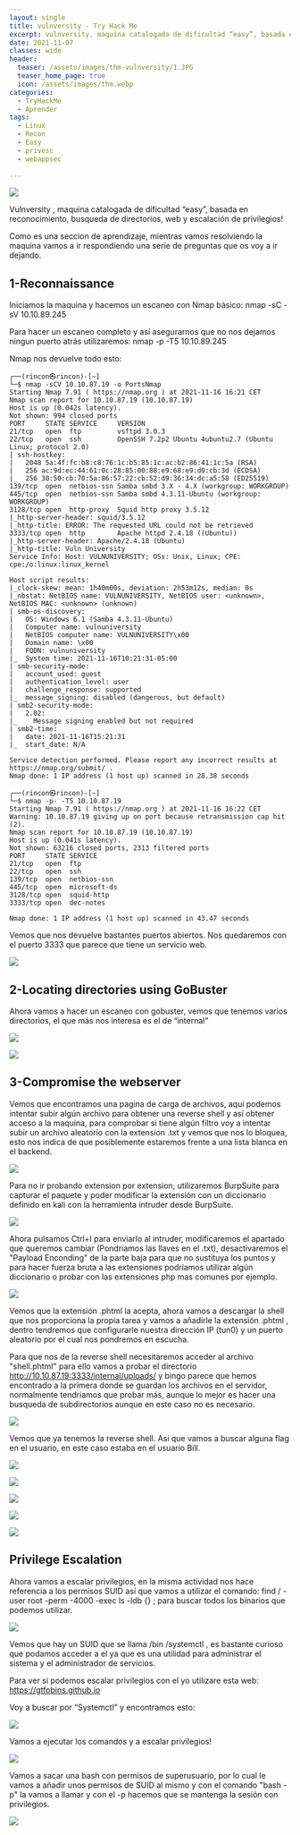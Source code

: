 ```yaml
---
layout: single
title: vulnversity - Try Hack Me
excerpt: vulnversity, maquina catalogada de dificultad “easy”, basada en reconocimiento, busqueda de directorios, web y escalación de privilegios!
date: 2021-11-07
classes: wide
header:
  teaser: /assets/images/thm-vulnversity/1.JPG
  teaser_home_page: true
  icon: /assets/images/thm.webp
categories:
  - TryHackMe
  - Aprender
tags:  
  - Linux
  - Recon
  - Easy
  - privesc
  - webappsec
  
---
```


![](/assets/images/thm-blue/1.JPG)

Vulnversity , maquina catalogada de dificultad “easy”, basada en reconocimiento, busqueda de directorios, web y escalación de privilegios!

Como es una seccion de aprendizaje, mientras vamos resolviendo la maquina vamos a ir respondiendo una seríe de preguntas que os voy a ir dejando.

## 1-Reconnaissance 

Iniciamos la maquina y hacemos un escaneo con Nmap básico: nmap -sC -sV 10.10.89.245

Para hacer un escaneo completo y así asegurarnos que no nos dejamos ningun puerto atrás utilizaremos: nmap -p -T5 10.10.89.245

Nmap nos devuelve todo esto:

```
┌──(rincon㉿rincon)-[~]
└─$ nmap -sCV 10.10.87.19 -o PortsNmap
Starting Nmap 7.91 ( https://nmap.org ) at 2021-11-16 16:21 CET
Nmap scan report for 10.10.87.19 (10.10.87.19)
Host is up (0.042s latency).
Not shown: 994 closed ports
PORT     STATE SERVICE     VERSION
21/tcp   open  ftp         vsftpd 3.0.3
22/tcp   open  ssh         OpenSSH 7.2p2 Ubuntu 4ubuntu2.7 (Ubuntu Linux; protocol 2.0)
| ssh-hostkey: 
|   2048 5a:4f:fc:b8:c8:76:1c:b5:85:1c:ac:b2:86:41:1c:5a (RSA)
|   256 ac:9d:ec:44:61:0c:28:85:00:88:e9:68:e9:d0:cb:3d (ECDSA)
|_  256 30:50:cb:70:5a:86:57:22:cb:52:d9:36:34:dc:a5:58 (ED25519)
139/tcp  open  netbios-ssn Samba smbd 3.X - 4.X (workgroup: WORKGROUP)
445/tcp  open  netbios-ssn Samba smbd 4.3.11-Ubuntu (workgroup: WORKGROUP)
3128/tcp open  http-proxy  Squid http proxy 3.5.12
|_http-server-header: squid/3.5.12
|_http-title: ERROR: The requested URL could not be retrieved
3333/tcp open  http        Apache httpd 2.4.18 ((Ubuntu))
|_http-server-header: Apache/2.4.18 (Ubuntu)
|_http-title: Vuln University
Service Info: Host: VULNUNIVERSITY; OSs: Unix, Linux; CPE: cpe:/o:linux:linux_kernel

Host script results:
|_clock-skew: mean: 1h40m00s, deviation: 2h53m12s, median: 0s
|_nbstat: NetBIOS name: VULNUNIVERSITY, NetBIOS user: <unknown>, NetBIOS MAC: <unknown> (unknown)
| smb-os-discovery: 
|   OS: Windows 6.1 (Samba 4.3.11-Ubuntu)
|   Computer name: vulnuniversity
|   NetBIOS computer name: VULNUNIVERSITY\x00
|   Domain name: \x00
|   FQDN: vulnuniversity
|_  System time: 2021-11-16T10:21:31-05:00
| smb-security-mode: 
|   account_used: guest
|   authentication_level: user
|   challenge_response: supported
|_  message_signing: disabled (dangerous, but default)
| smb2-security-mode: 
|   2.02: 
|_    Message signing enabled but not required
| smb2-time: 
|   date: 2021-11-16T15:21:31
|_  start_date: N/A

Service detection performed. Please report any incorrect results at https://nmap.org/submit/ .
Nmap done: 1 IP address (1 host up) scanned in 28.38 seconds
```

```
┌──(rincon㉿rincon)-[~]
└─$ nmap -p- -T5 10.10.87.19                  
Starting Nmap 7.91 ( https://nmap.org ) at 2021-11-16 16:22 CET
Warning: 10.10.87.19 giving up on port because retransmission cap hit (2).
Nmap scan report for 10.10.87.19 (10.10.87.19)
Host is up (0.041s latency).
Not shown: 63216 closed ports, 2313 filtered ports
PORT     STATE SERVICE
21/tcp   open  ftp
22/tcp   open  ssh
139/tcp  open  netbios-ssn
445/tcp  open  microsoft-ds
3128/tcp open  squid-http
3333/tcp open  dec-notes

Nmap done: 1 IP address (1 host up) scanned in 43.47 seconds
```

Vemos que nos devuelve bastantes puertos abiertos. Nos quedaremos con el puerto 3333 que parece que tiene un servicio web.

![](/assets/images/thm-blue/2.JPG)

## 2-Locating directories using GoBuster 

Ahora vamos a hacer un escaneo con gobuster, vemos que tenemos varios directorios, el que más nos interesa es el de “internal”

![](/assets/images/thm-blue/3.JPG)

![](/assets/images/thm-blue/4.JPG)

## 3-Compromise the webserver

Vemos que encontramos una pagina de carga de archivos, aquí podemos intentar subir algún archivo para obtener una reverse shell y así obtener acceso a la maquina, para comprobar si tiene algún filtro voy a intentar subir un archivo aleatorio con la extension .txt y vemos que nos lo bloquea, esto nos indica de que posiblemente estaremos frente a una lista blanca en el backend.

![](/assets/images/thm-blue/5.JPG)

Para no ir probando extension por extension, utilizaremos BurpSuite para capturar el paquete y poder modificar la extensión con un diccionario definido en kali con la herramienta intruder desde BurpSuite.

![](/assets/images/thm-blue/6.JPG)

Ahora pulsamos Ctrl+I para enviarlo al intruder, modificaremos el apartado que queremos cambiar (Pondriamos las llaves en el .txt), desactivaremos el "Payload Enconding" de la parte baja para que no sustituya los puntos y para hacer fuerza bruta a las extensiones podríamos utilizar algún diccionario o probar con las extensiones php mas comunes por ejemplo.

![](/assets/images/thm-blue/7.JPG)

Vemos que la extensión .phtml la acepta, ahora vamos a descargar la shell que nos proporciona la propia tarea y vamos a añadirle la extensión .phtml , dentro tendremos que configurarle nuestra dirección IP (tun0) y un puerto aleatorio por el cual nos pondremos en escucha.

Para que nos de la reverse shell necesitaremos acceder al archivo "shell.phtml" para ello vamos a probar el directorio http://10.10.87.19:3333/internal/uploads/ y bingo parece que hemos encontrado a la primera donde se guardan los archivos en el servidor, normalmente tendriamos que probar más, aunque lo mejor es hacer una busqueda de subdirectorios aunque en este caso no es necesario.

![](/assets/images/thm-blue/8.JPG)

Vemos que ya tenemos la reverse shell. Asi que vamos a buscar alguna flag en el usuario, en este caso estaba en el usuario Bill.

![](/assets/images/thm-blue/9.JPG)

![](/assets/images/thm-blue/10.JPG)

![](/assets/images/thm-blue/11.JPG)

![](/assets/images/thm-blue/12.JPG)

![](/assets/images/thm-blue/13.JPG)

## Privilege Escalation 

Ahora vamos a escalar privilegios, en la misma actividad nos hace referencia a los permisos SUID así que vamos a utilizar el comando: find / -user root -perm -4000 -exec ls -ldb {} \; para buscar todos los binarios que podemos utilizar.

![](/assets/images/thm-blue/14.JPG)

Vemos que hay un SUID que se llama /bin /systemctl , es bastante curioso que podamos acceder a el ya que es una utilidad para administrar el sistema y el administrador de servicios.

Para ver si podemos escalar privilegios con el yo utilizare esta web: https://gtfobins.github.io

Voy a buscar por “Systemctl” y encontramos esto:

![](/assets/images/thm-blue/15.JPG)

Vamos a ejecutar los comandos y a escalar privilegios!

![](/assets/images/thm-blue/16.JPG)

Vamos a sacar una bash con permisos de superusuario, por lo cual le vamos a añadir unos permisos de SUID al mismo y con el comando "bash -p" la vamos a llamar y con el -p hacemos que se mantenga la sesión con privilegios.

![](/assets/images/thm-blue/17.JPG)

